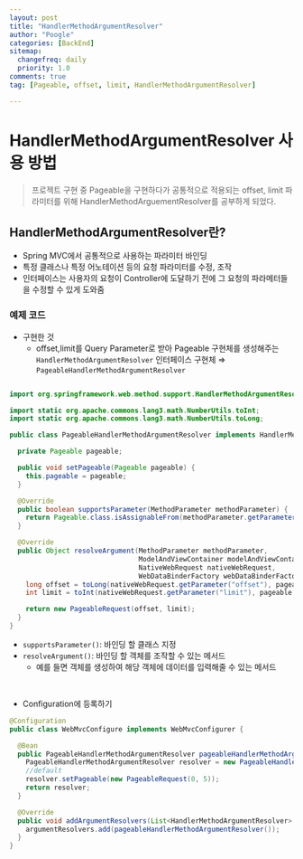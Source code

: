 ```yaml
---
layout: post
title: "HandlerMethodArgumentResolver"
author: "Poogle"
categories: [BackEnd]
sitemap:
  changefreq: daily
  priority: 1.0
comments: true
tag: [Pageable, offset, limit, HandlerMethodArgumentResolver]

---
```


# HandlerMethodArgumentResolver 사용 방법
> 프로젝트 구현 중 Pageable을 구현하다가 공통적으로 적용되는 offset, limit 파라미터를 위해 HandlerMethodArguementResolver를 공부하게 되었다.

## HandlerMethodArgumentResolver란?
- Spring MVC에서 공통적으로 사용하는 파라미터 바인딩
- 특정 클래스나 특정 어노테이션 등의 요청 파라미터를 수정, 조작
- 인터페이스는 사용자의 요청이 Controller에 도달하기 전에 그 요청의 파라메터들을 수정할 수 있게 도와줌

### 예제 코드
- 구현한 것
    - offset,limit를 Query Parameter로 받아 Pageable 구현체를 생성해주는 `HandlerMethodArgumentResolver` 인터페이스 구현체
    ⇒ `PageableHandlerMethodArgumentResolver`

```java

import org.springframework.web.method.support.HandlerMethodArgumentResolver;

import static org.apache.commons.lang3.math.NumberUtils.toInt;
import static org.apache.commons.lang3.math.NumberUtils.toLong;

public class PageableHandlerMethodArgumentResolver implements HandlerMethodArgumentResolver {

  private Pageable pageable;

  public void setPageable(Pageable pageable) {
    this.pageable = pageable;
  }

  @Override
  public boolean supportsParameter(MethodParameter methodParameter) {
    return Pageable.class.isAssignableFrom(methodParameter.getParameterType());
  }

  @Override
  public Object resolveArgument(MethodParameter methodParameter,
                                ModelAndViewContainer modelAndViewContainer,
                                NativeWebRequest nativeWebRequest,
                                WebDataBinderFactory webDataBinderFactory) throws Exception {
    long offset = toLong(nativeWebRequest.getParameter("offset"), pageable.offset());
    int limit = toInt(nativeWebRequest.getParameter("limit"), pageable.limit());

    return new PageableRequest(offset, limit);
  }
}
```
- `supportsParameter()`: 바인딩 할 클래스 지정
- `resolveArgument()`: 바인딩 할 객체를 조작할 수 있는 메서드
    - 예를 들면 객체를 생성하여 해당 객체에 데이터를 입력해줄 수 있는 메서드

<br>

- Configuration에 등록하기
```java
@Configuration
public class WebMvcConfigure implements WebMvcConfigurer {

  @Bean
  public PageableHandlerMethodArgumentResolver pageableHandlerMethodArgumentResolver() {
    PageableHandlerMethodArgumentResolver resolver = new PageableHandlerMethodArgumentResolver();
    //default
    resolver.setPageable(new PageableRequest(0, 5));
    return resolver;
  }

  @Override
  public void addArgumentResolvers(List<HandlerMethodArgumentResolver> argumentResolvers) {
    argumentResolvers.add(pageableHandlerMethodArgumentResolver());
  }
}
```

